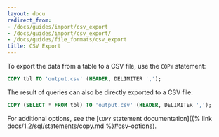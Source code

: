 ```yaml
---
layout: docu
redirect_from:
- /docs/guides/import/csv_export
- /docs/guides/import/csv_export/
- /docs/guides/file_formats/csv_export
title: CSV Export
---
```


To export the data from a table to a CSV file, use the `COPY` statement:

```sql
COPY tbl TO 'output.csv' (HEADER, DELIMITER ',');
```

The result of queries can also be directly exported to a CSV file:

```sql
COPY (SELECT * FROM tbl) TO 'output.csv' (HEADER, DELIMITER ',');
```

For additional options, see the [`COPY` statement documentation]({% link docs/1.2/sql/statements/copy.md %}#csv-options).
